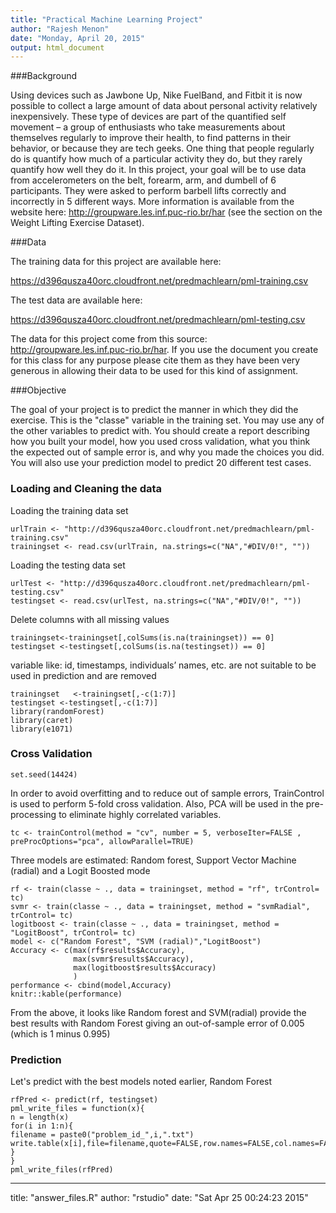 ```yaml
---
title: "Practical Machine Learning Project"
author: "Rajesh Menon"
date: "Monday, April 20, 2015"
output: html_document
---
```


###Background
  
  Using devices such as Jawbone Up, Nike FuelBand, and Fitbit it is now possible to collect a large amount of data about personal activity relatively inexpensively. These type of devices are part of the quantified self movement – a group of enthusiasts who take measurements about themselves regularly to improve their health, to find patterns in their behavior, or because they are tech geeks. One thing that people regularly do is quantify how much of a particular activity they do, but they rarely quantify how well they do it. In this project, your goal will be to use data from accelerometers on the belt, forearm, arm, and dumbell of 6 participants. They were asked to perform barbell lifts correctly and incorrectly in 5 different ways. More information is available from the website here: http://groupware.les.inf.puc-rio.br/har (see the section on the Weight Lifting Exercise Dataset). 



###Data 


The training data for this project are available here: 
  
  https://d396qusza40orc.cloudfront.net/predmachlearn/pml-training.csv

The test data are available here: 
  
  https://d396qusza40orc.cloudfront.net/predmachlearn/pml-testing.csv

The data for this project come from this source: http://groupware.les.inf.puc-rio.br/har. If you use the document you create for this class for any purpose please cite them as they have been very generous in allowing their data to be used for this kind of assignment. 

###Objective

The goal of your project is to predict the manner in which they did the exercise. This is the "classe" variable in the training set. You may use any of the other variables to predict with. You should create a report describing how you built your model, how you used cross validation, what you think the expected out of sample error is, and why you made the choices you did. You will also use your prediction model to predict 20 different test cases. 


### Loading and Cleaning the data
Loading the training data set 

```{r }
urlTrain <- "http://d396qusza40orc.cloudfront.net/predmachlearn/pml-training.csv"
trainingset <- read.csv(urlTrain, na.strings=c("NA","#DIV/0!", ""))
```

Loading the testing data set 

```{r }
urlTest <- "http://d396qusza40orc.cloudfront.net/predmachlearn/pml-testing.csv"
testingset <- read.csv(urlTest, na.strings=c("NA","#DIV/0!", ""))
```

Delete columns with all missing values

```{r }
trainingset<-trainingset[,colSums(is.na(trainingset)) == 0]
testingset <-testingset[,colSums(is.na(testingset)) == 0]
```

variable like: id, timestamps, individuals’ names, etc. are not suitable to be used in prediction and are removed

```{r }
trainingset   <-trainingset[,-c(1:7)]
testingset <-testingset[,-c(1:7)]
library(randomForest)
library(caret)
library(e1071)
```

### Cross Validation

```{r }
set.seed(14424)
```

In order to avoid overfitting and to reduce out of sample errors, TrainControl is used to perform 5-fold cross validation.
Also, PCA will be used in the pre-processing to eliminate highly correlated variables. 

```{r }
tc <- trainControl(method = "cv", number = 5, verboseIter=FALSE , preProcOptions="pca", allowParallel=TRUE)
```

Three models are estimated: Random forest, Support Vector Machine (radial) and a Logit Boosted mode

```{r }
rf <- train(classe ~ ., data = trainingset, method = "rf", trControl= tc)
svmr <- train(classe ~ ., data = trainingset, method = "svmRadial", trControl= tc)
logitboost <- train(classe ~ ., data = trainingset, method = "LogitBoost", trControl= tc)
model <- c("Random Forest", "SVM (radial)","LogitBoost")
Accuracy <- c(max(rf$results$Accuracy),
              max(svmr$results$Accuracy),
              max(logitboost$results$Accuracy)
              )
performance <- cbind(model,Accuracy)
knitr::kable(performance)
```

From the above, it looks like Random forest and SVM(radial) provide the best results
with Random Forest giving an out-of-sample error of 0.005 (which is 1 minus 0.995) 

### Prediction
Let's predict with the best models noted earlier, Random Forest 

```{r }
rfPred <- predict(rf, testingset)
pml_write_files = function(x){
n = length(x)
for(i in 1:n){
filename = paste0("problem_id_",i,".txt")
write.table(x[i],file=filename,quote=FALSE,row.names=FALSE,col.names=FALSE)
}
}
pml_write_files(rfPred)
```


---
title: "answer_files.R"
author: "rstudio"
date: "Sat Apr 25 00:24:23 2015"
